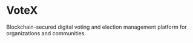 # VoteX
Blockchain-secured digital voting and election management platform for organizations and communities.
